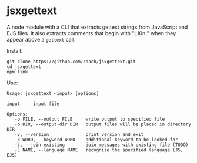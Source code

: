 
# jsxgettext

A node module with a CLI that extracts gettext strings from JavaScript and EJS files. It also extracts comments that begin with "L10n:" when they appear above a `gettext` call.

Install:

    git clone https://github.com/zaach/jsxgettext.git
    cd jsxgettext
    npm link

Use:

    Usage: jsxgettext <input> [options]

    input     input file

    Options:
       -o FILE, --output FILE     write output to specified file
       -p DIR, --output-dir DIR   output files will be placed in directory DIR
       -v, --version              print version and exit
       -k WORD, --keyword WORD    additional keyword to be looked for
       -j, --join-existing        join messages with existing file (TODO)
       -L NAME, --language NAME   recognise the specified language (JS, EJS)
